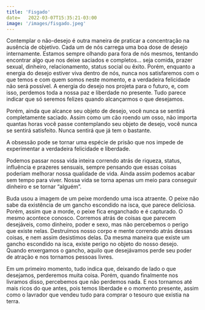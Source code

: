 ```yaml
---
title: 'Fisgado'
date=   2022-03-07T15:35:21-03:00
image: '/images/fisgado.jpeg'
---
```


Contemplar o não-desejo é outra maneira de praticar a concentração na ausência de objetivo. Cada um de nós carrega uma boa dose de desejo internamente. Estamos sempre olhando para fora de nós mesmos, tentando encontrar algo que nos deixe saciados e completos... seja comida, prazer sexual, dinheiro, relacionamento, status social ou êxito. Porém, enquanto a energia do desejo estiver viva dentro de nós, nunca nos satisfaremos com o que temos e com quem somos neste momento, e a verdadeira felicidade não será possível. A energia do desejo nos projeta para o futuro, e, com isso, perdemos toda a nossa paz e liberdade no presente. Tudo parece indicar que só seremos felizes quando alcançarmos o que desejamos. 

Porém, ainda que alcance seu objeto de desejo, você nunca se sentirá completamente saciado. Assim como um cão roendo um osso, não importa quantas horas você passe contemplando seu objeto de desejo, você nunca se sentirá satisfeito. Nunca sentirá que já tem o bastante. 

A obsessão pode se tornar uma espécie de prisão que nos impede de experimentar a verdadeira felicidade e liberdade. 

Podemos passar nossa vida inteira correndo atrás de riqueza, status, influência e prazeres sensuais, sempre pensando que essas coisas poderiam melhorar nossa qualidade de vida. Ainda assim podemos acabar sem tempo para viver. Nossa vida se torna apenas um meio para conseguir dinheiro e se tornar “alguém”. 

Buda usou a imagem de um peixe mordendo uma isca atraente. O peixe não sabe da existência de um gancho escondido na isca, que parece deliciosa. Porém, assim que a morde, o peixe fica enganchado e é capturado. O mesmo acontece conosco. Corremos atrás de coisas que parecem desejáveis, como dinheiro, poder e sexo, mas não percebemos o perigo que existe nelas. Destruímos nosso corpo e mente correndo atrás dessas coisas, e nem assim desistimos delas. Da mesma maneira que existe um gancho escondido na isca, existe perigo no objeto do nosso desejo. Quando enxergamos o gancho, aquilo que desejávamos perde seu poder de atração e nos tornamos pessoas livres. 

Em um primeiro momento, tudo indica que, deixando de lado o que desejamos, perderemos muita coisa. Porém, quando finalmente nos livramos disso, percebemos que não perdemos nada. E nos tornamos até mais ricos do que antes, pois temos liberdade e o momento presente, assim como o lavrador que vendeu tudo para comprar o tesouro que existia na terra. 